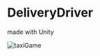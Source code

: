 # DeliveryDriver
made with Unity

![taxiGame](https://user-images.githubusercontent.com/86054050/172773767-f79c0cf3-16f1-490f-a54a-deab39c0bad3.png)
